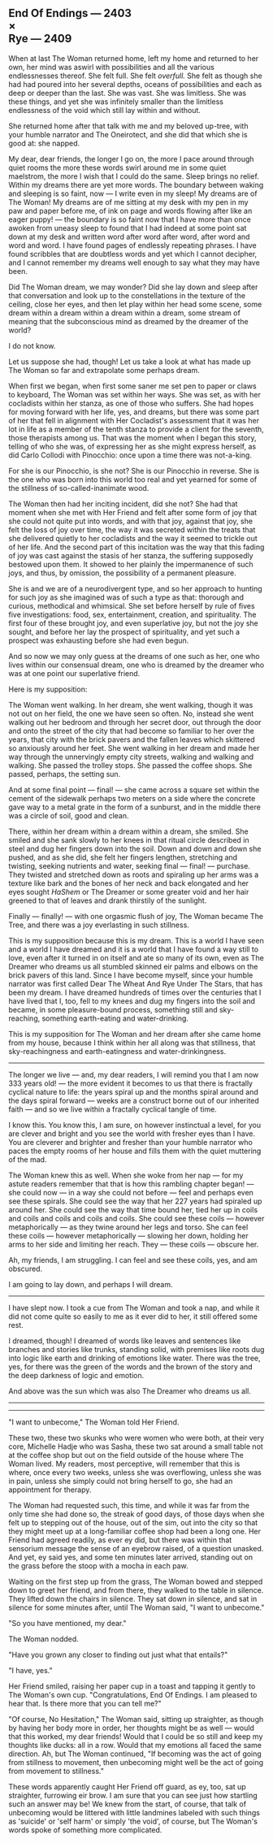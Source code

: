 ## End Of Endings — 2403<br>×<br>Rye — 2409

When at last The Woman returned home, left my home and returned to her own, her mind was aswirl with possibilities and all the various endlessnesses thereof. She felt full. She felt *overfull.* She felt as though she had had poured into her several depths, oceans of possibilities and each as deep or deeper than the last. She was vast. She was limitless. She was these things, and yet she was infinitely smaller than the limitless endlessness of the void which still lay within and without.

She returned home after that talk with me and my beloved up-tree, with your humble narrator and The Oneirotect, and she did that which she is good at: she napped.

My dear, dear friends, the longer I go on, the more I pace around through quiet rooms the more these words swirl around me in some quiet maelstrom, the more I wish that I could do the same. Sleep brings no relief. Within my dreams there are yet more words. The boundary between waking and sleeping is so faint, now — I write even in my sleep! My dreams are of The Woman! My dreams are of me sitting at my desk with my pen in my paw and paper before me, of ink on page and words flowing after like an eager puppy! — the boundary is so faint now that I have more than once awoken from uneasy sleep to found that I had indeed at some point sat down at my desk and written word after word after word, after word and word and word. I have found pages of endlessly repeating phrases. I have found scribbles that are doubtless words and yet which I cannot decipher, and I cannot remember my dreams well enough to say what they may have been.

Did The Woman dream, we may wonder? Did she lay down and sleep after that conversation and look up to the constellations in the texture of the ceiling, close her eyes, and then let play within her head some scene, some dream within a dream within a dream within a dream, some stream of meaning that the subconscious mind as dreamed by the dreamer of the world?

I do not know.

Let us suppose she had, though! Let us take a look at what has made up The Woman so far and extrapolate some perhaps dream.

When first we began, when first some saner me set pen to paper or claws to keyboard, The Woman was set within her ways. She was set, as with her cocladists within her stanza, as one of those who suffers. She had hopes for moving forward with her life, yes, and dreams, but there was some part of her that fell in alignment with Her Cocladist's assessment that it was her lot in life as a member of the tenth stanza to provide a client for the seventh, those therapists among us. That was the moment when I began this story, telling of who she was, of expressing her as she might express herself, as did Carlo Collodi with Pinocchio: once upon a time there was not-a-king.

For she is our Pinocchio, is she not? She is our Pinocchio in reverse. She is the one who was born into this world too real and yet yearned for some of the stillness of so-called-inanimate wood.

The Woman then had her inciting incident, did she not? She had that moment when she met with Her Friend and felt after some form of joy that she could not quite put into words, and with that joy, against that joy, she felt the loss of joy over time, the way it was secreted within the treats that she delivered quietly to her cocladists and the way it seemed to trickle out of her life. And the second part of this incitation was the way that this fading of joy was cast against the stasis of her stanza, the suffering supposedly bestowed upon them. It showed to her plainly the impermanence of such joys, and thus, by omission, the possibility of a permanent pleasure.

She is and we are of a neurodivergent type, and so her approach to hunting for such joy as she imagined was of such a type as that: thorough and curious, methodical and whimsical. She set before herself by rule of fives five investigations: food, sex, entertainment, creation, and spirituality. The first four of these brought joy, and even superlative joy, but not the joy she sought, and before her lay the prospect of spirituality, and yet such a prospect was exhausting before she had even begun.

And so now we may only guess at the dreams of one such as her, one who lives within our consensual dream, one who is dreamed by the dreamer who was at one point our superlative friend.

Here is my supposition:

The Woman went walking. In her dream, she went walking, though it was not out on her field, the one we have seen so often. No, instead she went walking out her bedroom and through her secret door, out through the door and onto the street of the city that had become so familiar to her over the years, that city with the brick pavers and the fallen leaves which skittered so anxiously around her feet. She went walking in her dream and made her way through the unnervingly empty city streets, walking and walking and walking. She passed the trolley stops. She passed the coffee shops. She passed, perhaps, the setting sun.

And at some final point — final! — she came across a square set within the cement of the sidewalk perhaps two meters on a side where the concrete gave way to a metal grate in the form of a sunburst, and in the middle there was a circle of soil, good and clean.

There, within her dream within a dream within a dream, she smiled. She smiled and she sank slowly to her knees in that ritual circle described in steel and dug her fingers down into the soil. Down and down and down she pushed, and as she did, she felt her fingers lengthen, stretching and twisting, seeking nutrients and water, seeking final — final! — purchase. They twisted and stretched down as roots and spiraling up her arms was a texture like bark and the bones of her neck and back elongated and her eyes sought *HaShem* or The Dreamer or some greater void and her hair greened to that of leaves and drank thirstily of the sunlight.

Finally — finally! — with one orgasmic flush of joy, The Woman became The Tree, and there was a joy everlasting in such stillness.

This is my supposition because this is my dream. This is a world I have seen and a world I have dreamed and it is a world that I have found a way still to love, even after it turned in on itself and ate so many of its own, even as The Dreamer who dreams us all stumbled skinned eir palms and elbows on the brick pavers of this land. Since I have become myself, since your humble narrator was first called Dear The Wheat And Rye Under The Stars, that has been my dream. I have dreamed hundreds of times over the centuries that I have lived that I, too, fell to my knees and dug my fingers into the soil and became, in some pleasure-bound process, something still and sky-reaching, something earth-eating and water-drinking.

This is my supposition for The Woman and her dream after she came home from my house, because I think within her all along was that stillness, that sky-reachingness and earth-eatingness and water-drinkingness.

-----

The longer we live — and, my dear readers, I will remind you that I am now 333 years old! — the more evident it becomes to us that there is fractally cyclical nature to life: the years spiral up and the months spiral around and the days spiral forward — weeks are a construct borne out of our inherited faith — and so we live within a fractally cyclical tangle of time.

I know this. You know this, I am sure, on however instinctual a level, for you are clever and bright and you see the world with fresher eyes than I have. You are cleverer and brighter and fresher than your humble narrator who paces the empty rooms of her house and fills them with the quiet muttering of the mad.

The Woman knew this as well. When she woke from her nap — for my astute readers remember that that is how this rambling chapter began! — she could now — in a way she could not before — feel and perhaps even see these spirals. She could see the way that her 227 years had spiraled up around her. She could see the way that time bound her, tied her up in coils and coils and coils and coils and coils. She could see these coils — however metaphorically — as they twine around her legs and torso. She can feel these coils — however metaphorically — slowing her down, holding her arms to her side and limiting her reach. They — these coils — obscure her.

Ah, my friends, I am struggling. I can feel and see these coils, yes, and am obscured.

I am going to lay down, and perhaps I will dream.

-----

I have slept now. I took a cue from The Woman and took a nap, and while it did not come quite so easily to me as it ever did to her, it still offered some rest.

I dreamed, though! I dreamed of words like leaves and sentences like branches and stories like trunks, standing solid, with premises like roots dug into logic like earth and drinking of emotions like water. There was the tree, yes, for there was the green of the words and the brown of the story and the deep darkness of logic and emotion.

And above was the sun which was also The Dreamer who dreams us all.

-----



-----
<!-- more, because the stuff below is too soon, maybe rule of three? -->

"I want to unbecome," The Woman told Her Friend.

These two, these two skunks who were women who were both, at their very core, Michelle Hadje who was Sasha, these two sat around a small table not at the coffee shop but out on the field outside of the house where The Woman lived. My readers, most perceptive, will remember that this is where, once every two weeks, unless she was overflowing, unless she was in pain, unless she simply could not bring herself to go, she had an appointment for therapy.

The Woman had requested such, this time, and while it was far from the only time she had done so, the streak of good days, of those days when she felt up to stepping out of the house, out of the sim, out into the city so that they might meet up at a long-familiar coffee shop had been a long one. Her Friend had agreed readily, as ever ey did, but there was within that sensorium message the sense of an eyebrow raised, of a question unasked. And yet, ey said yes, and some ten minutes later arrived, standing out on the grass before the stoop with a mocha in each paw.

Waiting on the first step up from the grass, The Woman bowed and stepped down to greet her friend, and from there, they walked to the table in silence. They lifted down the chairs in silence. They sat down in silence, and sat in silence for some minutes after, until The Woman said, "I want to unbecome."

"So you have mentioned, my dear."

The Woman nodded.

"Have you grown any closer to finding out just what that entails?"

"I have, yes."

Her Friend smiled, raising her paper cup in a toast and tapping it gently to The Woman's own cup. "Congratulations, End Of Endings. I am pleased to hear that. Is there more that you can tell me?"

"Of course, No Hesitation," The Woman said, sitting up straighter, as though by having her body more in order, her thoughts might be as well — would that this worked, my dear friends! Would that I could be so still and keep my thoughts like ducks: all in a row. Would that my emotions all faced the same direction. Ah, but The Woman continued, "If becoming was the act of going from stillness to movement, then unbecoming might well be the act of going from movement to stillness."

These words apparently caught Her Friend off guard, as ey, too, sat up straighter, furrowing eir brow. I am sure that you can see just how startling such an answer may be! We knew from the start, of course, that talk of unbecoming would be littered with little landmines labeled with such things as 'suicide' or 'self harm' or simply 'the void', of course, but The Woman's words spoke of something more complicated.

